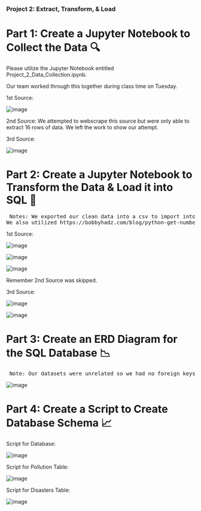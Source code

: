 ### Project 2: Extract, Transform, & Load ###

# Part 1: Create a Jupyter Notebook to Collect the Data 🔍 #

Please utilize the Jupyter Notebook entitled Project_2_Data_Collection.ipynb.

Our team worked through this together during class time on Tuesday.

1st Source:

![image](https://github.com/CourtneyCole123/Project-2/assets/162069113/3aed6292-adcb-4abe-94ae-61e728a5a5a2)

2nd Source: We attempted to webscrape this source but were only able to extract 16 rows of data. We left the work to show our attempt. 

3rd Source:

![image](https://github.com/CourtneyCole123/Project-2/assets/162069113/f21e0398-f4bb-4e50-93bb-5bda436e25f0)

# Part 2: Create a Jupyter Notebook to Transform the Data & Load it into SQL 🦋 #

<pre> Notes: We exported our clean data into a csv to import into SQL. We also stored our Data in MongoDB. 
We also utilized https://bobbyhadz.com/blog/python-get-number-without-decimal-places to help with truncating. </pre>

1st Source:

![image](https://github.com/CourtneyCole123/Project-2/assets/162069113/9f3cb2ec-34c5-47c1-a4ea-f61de9ac7b1c)

![image](https://github.com/CourtneyCole123/Project-2/assets/162069113/b3cb19b0-6b52-4a3c-9b3e-d4558a3c779e)

![image](https://github.com/CourtneyCole123/Project-2/assets/162069113/912efb43-73c7-4388-a1df-bfafad43d84d)

Remember 2nd Source was skipped. 

3rd Source:

![image](https://github.com/CourtneyCole123/Project-2/assets/162069113/b0094792-3310-40da-9adc-7abdaab9d5b7)

![image](https://github.com/CourtneyCole123/Project-2/assets/162069113/bc9075ef-47d8-47af-9908-8f528948b908)

# Part 3: Create an ERD Diagram for the SQL Database 📉 #

<pre> Note: Our datasets were unrelated so we had no foreign keys or connection between the data. </pre>

![image](https://github.com/CourtneyCole123/Project-2/assets/162069113/3853190c-3771-48be-a698-a81b8ee905be)

# Part 4: Create a Script to Create Database Schema 📈 #

Script for Database: 

![image](https://github.com/CourtneyCole123/Project-2/assets/162069113/10e34243-abfd-4962-a84a-bc0d2666b0fa)

Script for Pollution Table:

![image](https://github.com/CourtneyCole123/Project-2/assets/162069113/dfa05327-d98a-4604-9bf5-ab9cecc2df35)

Script for Disasters Table:

![image](https://github.com/CourtneyCole123/Project-2/assets/162069113/e6b53a8e-bc88-404b-9fc3-bde4e3ced6a5)
